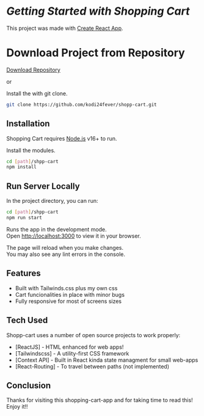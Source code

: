 # _Getting Started with Shopping Cart_

This project was made with [Create React App](https://github.com/facebook/create-react-app).

# Download Project from Repository
[Download Repository](https://github.com/kodi24fever/shopp-cart.git)

or

Install the with git clone.
```sh
git clone https://github.com/kodi24fever/shopp-cart.git
```

## Installation

Shopping Cart requires [Node.js](https://nodejs.org/) v16+ to run.

Install the modules.
```sh
cd [path]/shpp-cart
npm install
```

## Run Server Locally
In the project directory, you can run:
```sh
cd [path]/shpp-cart
npm run start
```
Runs the app in the development mode.\
Open [http://localhost:3000](http://localhost:3000) to view it in your browser.

The page will reload when you make changes.\
You may also see any lint errors in the console.

## Features

- Built with Tailwinds.css plus my own css
- Cart funcionalities in place with minor bugs
- Fully responsive for most of screens sizes

## Tech Used

Shopp-cart uses a number of open source projects to work properly:

- [ReactJS] - HTML enhanced for web apps!
- [Tailwindscss] - A utility-first CSS framework
- [Context API] - Built in React kinda state managment for small web-apps
- [React-Routing] - To travel between paths (not implemented)

## Conclusion

Thanks for visiting this shopping-cart-app and for taking time to read this! Enjoy it!!

